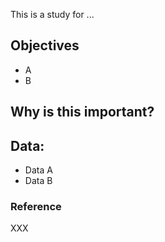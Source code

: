 This is a study for ...

## Objectives

- A
- B


## Why is this important?


## Data:

- Data A
- Data B




### Reference
XXX 
